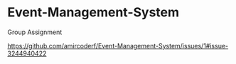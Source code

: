 # Event-Management-System
Group Assignment


https://github.com/amircoderf/Event-Management-System/issues/1#issue-3244940422
